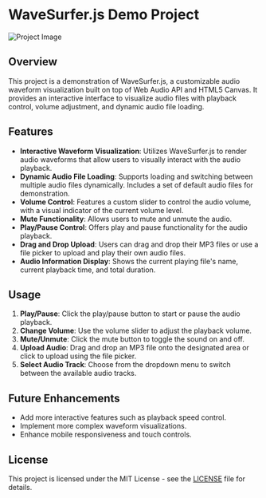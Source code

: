 # WaveSurfer.js Demo Project

![Project Image](./public/readme-image.jpeg)

## Overview

This project is a demonstration of WaveSurfer.js, a customizable audio waveform visualization built on top of Web Audio API and HTML5 Canvas. It provides an interactive interface to visualize audio files with playback control, volume adjustment, and dynamic audio file loading.

## Features

- **Interactive Waveform Visualization**: Utilizes WaveSurfer.js to render audio waveforms that allow users to visually interact with the audio playback.
- **Dynamic Audio File Loading**: Supports loading and switching between multiple audio files dynamically. Includes a set of default audio files for demonstration.
- **Volume Control**: Features a custom slider to control the audio volume, with a visual indicator of the current volume level.
- **Mute Functionality**: Allows users to mute and unmute the audio.
- **Play/Pause Control**: Offers play and pause functionality for the audio playback.
- **Drag and Drop Upload**: Users can drag and drop their MP3 files or use a file picker to upload and play their own audio files.
- **Audio Information Display**: Shows the current playing file's name, current playback time, and total duration.

## Usage

1. **Play/Pause**: Click the play/pause button to start or pause the audio playback.
2. **Change Volume**: Use the volume slider to adjust the playback volume.
3. **Mute/Unmute**: Click the mute button to toggle the sound on and off.
4. **Upload Audio**: Drag and drop an MP3 file onto the designated area or click to upload using the file picker.
5. **Select Audio Track**: Choose from the dropdown menu to switch between the available audio tracks.

## Future Enhancements

- Add more interactive features such as playback speed control.
- Implement more complex waveform visualizations.
- Enhance mobile responsiveness and touch controls.

## License

This project is licensed under the MIT License - see the [LICENSE](LICENSE) file for details.
